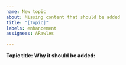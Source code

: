 ```yaml
---
name: New topic
about: Missing content that should be added
title: "[Topic]"
labels: enhancement
assignees: ARawles

---
```


**Topic title:**
**Why it should be added:**
